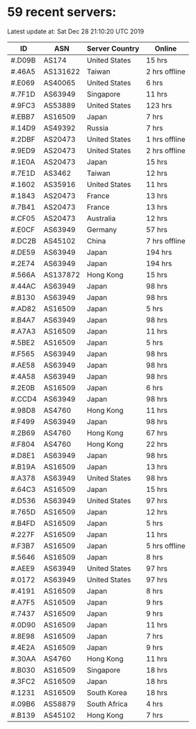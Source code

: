 # 59 recent servers:

Latest update at: Sat Dec 28 21:10:20 UTC 2019

| ID | ASN | Server Country | Online |
| -- | --- | -------------- | ------ |
| #.D09B | AS174 | United States | 15 hrs |
| #.46A5 | AS131622 | Taiwan | 2 hrs offline |
| #.E069 | AS40065 | United States | 6 hrs |
| #.7F1D | AS63949 | Singapore | 11 hrs |
| #.9FC3 | AS53889 | United States | 123 hrs |
| #.EBB7 | AS16509 | Japan | 7 hrs |
| #.14D9 | AS49392 | Russia | 7 hrs |
| #.2DBF | AS20473 | United States | 1 hrs offline |
| #.9ED9 | AS20473 | United States | 2 hrs offline |
| #.1E0A | AS20473 | Japan | 15 hrs |
| #.7E1D | AS3462 | Taiwan | 12 hrs |
| #.1602 | AS35916 | United States | 11 hrs |
| #.1843 | AS20473 | France | 13 hrs |
| #.7B41 | AS20473 | France | 13 hrs |
| #.CF05 | AS20473 | Australia | 12 hrs |
| #.E0CF | AS63949 | Germany | 57 hrs |
| #.DC2B | AS45102 | China | 7 hrs offline |
| #.DE59 | AS63949 | Japan | 194 hrs |
| #.2E74 | AS63949 | Japan | 194 hrs |
| #.566A | AS137872 | Hong Kong | 15 hrs |
| #.44AC | AS63949 | Japan | 98 hrs |
| #.B130 | AS63949 | Japan | 98 hrs |
| #.AD82 | AS16509 | Japan | 5 hrs |
| #.B4A7 | AS63949 | Japan | 98 hrs |
| #.A7A3 | AS16509 | Japan | 11 hrs |
| #.5BE2 | AS16509 | Japan | 5 hrs |
| #.F565 | AS63949 | Japan | 98 hrs |
| #.AE58 | AS63949 | Japan | 98 hrs |
| #.4A58 | AS63949 | Japan | 98 hrs |
| #.2E0B | AS16509 | Japan | 6 hrs |
| #.CCD4 | AS63949 | Japan | 98 hrs |
| #.98D8 | AS4760 | Hong Kong | 11 hrs |
| #.F499 | AS63949 | Japan | 98 hrs |
| #.2B69 | AS4760 | Hong Kong | 67 hrs |
| #.F804 | AS4760 | Hong Kong | 22 hrs |
| #.D8E1 | AS63949 | Japan | 98 hrs |
| #.B19A | AS16509 | Japan | 13 hrs |
| #.A378 | AS63949 | United States | 98 hrs |
| #.64C3 | AS16509 | Japan | 15 hrs |
| #.D536 | AS63949 | United States | 97 hrs |
| #.765D | AS16509 | Japan | 12 hrs |
| #.B4FD | AS16509 | Japan | 5 hrs |
| #.227F | AS16509 | Japan | 11 hrs |
| #.F3B7 | AS16509 | Japan | 5 hrs offline |
| #.5646 | AS16509 | Japan | 8 hrs |
| #.AEE9 | AS63949 | United States | 97 hrs |
| #.0172 | AS63949 | United States | 97 hrs |
| #.4191 | AS16509 | Japan | 8 hrs |
| #.A7F5 | AS16509 | Japan | 9 hrs |
| #.7437 | AS16509 | Japan | 9 hrs |
| #.0D90 | AS16509 | Japan | 11 hrs |
| #.8E98 | AS16509 | Japan | 7 hrs |
| #.4E2A | AS16509 | Japan | 9 hrs |
| #.30AA | AS4760 | Hong Kong | 11 hrs |
| #.B030 | AS16509 | Singapore | 18 hrs |
| #.3FC2 | AS16509 | Japan | 18 hrs |
| #.1231 | AS16509 | South Korea | 18 hrs |
| #.09B6 | AS58879 | South Africa | 4 hrs |
| #.B139 | AS45102 | Hong Kong | 7 hrs |

